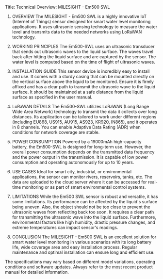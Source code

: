 Title: Technical Overview: MILESIGHT - Em500 SWL

1. OVERVIEW
The MILESIGHT - Em500 SWL is a highly innovative IoT (Internet of Things) sensor designed for smart water level monitoring applications. It uses ultrasonic sensing technology to measure the water level and transmits data to the needed networks using LoRaWAN technology.

2. WORKING PRINCIPLES
The Em500-SWL uses an ultrasonic transducer that sends out ultrasonic waves to the liquid surface. The waves travel back after hitting the liquid surface and are captured by the sensor. The water level is computed based on the time of flight of ultrasonic waves.

3. INSTALLATION GUIDE
This sensor device is incredibly easy to install and use. It comes with a sturdy casing that can be mounted directly on the vertical surface above the liquid to be monitored. Ensure it is firmly affixed and has a clear path to transmit the ultrasonic wave to the liquid surface. It should be maintained at a safe distance from the liquid surface as specified in the user manual.

4. LoRaWAN DETAILS
The Em500-SWL utilizes LoRaWAN (Long Range Wide Area Network) technology to transmit the data it collects over long distances. Its application can be tailored to work under different regions (including EU868, US915, AU915, AS923, KR920, IN865), and it operates in 8 channels. You can enable Adaptive Data Rating (ADR) when conditions for network coverage are stable.

5. POWER CONSUMPTION
Powered by a 19000mAh high-capacity battery, the Em500-SWL is designed for long-term use. However, the overall power consumption depends on the transmitted data frequency and the power output in the transmission. It is capable of low power consumption and operating autonomously for up to 10 years.

6. USE CASES
Ideal for smart city, industrial, or environmental applications, the sensor can monitor rivers, reservoirs, tanks, etc. The data are uploaded to the cloud server where it can be accessed for real-time monitoring or as part of smart environmental control systems.

7. LIMITATIONS
While the Em500 SWL sensor is robust and versatile, it has some limitations. Its performance can be affected by the liquid's surface being uneven. Also, the object should not be too close to prevent the ultrasonic waves from reflecting back too soon. It requires a clear path for transmitting the ultrasonic wave into the liquid surface. Furthermore, environmental factors like high humidity, drastic pressure changes, and extreme temperatures can impact sensor's readings.

8. CONCLUSION
The MILESIGHT - Em500 SWL is an excellent solution for smart water level monitoring in various scenarios with its long battery life, wide coverage area and easy installation process. Regular maintenance and optimal installation can ensure long and efficient use.
    
The specifications may vary based on different model variations, operating conditions and software updates. Always refer to the most recent product manual for detailed information.
